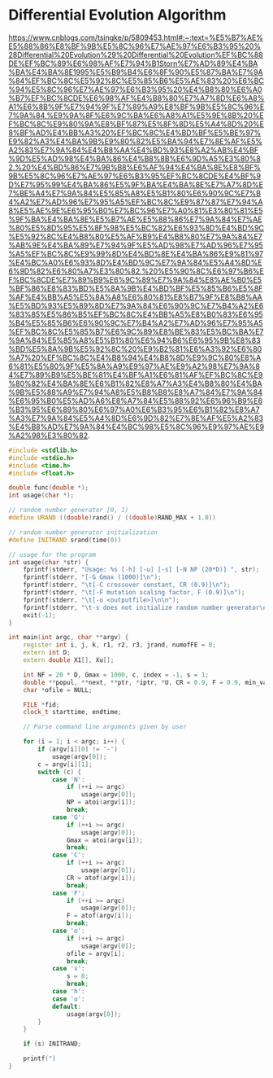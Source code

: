 # Differential Evolution Algorithm

https://www.cnblogs.com/tsingke/p/5809453.html#:~:text=%E5%B7%AE%E5%88%86%E8%BF%9B%E5%8C%96%E7%AE%97%E6%B3%95%20%28Differential%20Evolution%29%20Differential%20Evolution%EF%BC%88DE%EF%BC%89%E6%98%AF%E7%94%B1Storn%E7%AD%89%E4%BA%BA%E4%BA%8E1995%E5%B9%B4%E6%8F%90%E5%87%BA%E7%9A%84%EF%BC%8C%E5%92%8C%E5%85%B6%E5%AE%83%20%E6%BC%94%E5%8C%96%E7%AE%97%E6%B3%95%20%E4%B8%80%E6%A0%B7%EF%BC%8CDE%E6%98%AF%E4%B8%80%E7%A7%8D%E6%A8%A1%E6%8B%9F%E7%94%9F%E7%89%A9%E8%BF%9B%E5%8C%96%E7%9A%84,%E9%9A%8F%E6%9C%BA%E6%A8%A1%E5%9E%8B%20%EF%BC%8C%E9%80%9A%E8%BF%87%E5%8F%8D%E5%A4%8D%20%E8%BF%AD%E4%BB%A3%20%EF%BC%8C%E4%BD%BF%E5%BE%97%E9%82%A3%E4%BA%9B%E9%80%82%E5%BA%94%E7%8E%AF%E5%A2%83%E7%9A%84%E4%B8%AA%E4%BD%93%E8%A2%AB%E4%BF%9D%E5%AD%98%E4%BA%86%E4%B8%8B%E6%9D%A5%E3%80%82.%20%E4%BD%86%E7%9B%B8%E6%AF%94%E4%BA%8E%E8%BF%9B%E5%8C%96%E7%AE%97%E6%B3%95%EF%BC%8CDE%E4%BF%9D%E7%95%99%E4%BA%86%E5%9F%BA%E4%BA%8E%E7%A7%8D%E7%BE%A4%E7%9A%84%E5%85%A8%E5%B1%80%E6%90%9C%E7%B4%A2%E7%AD%96%E7%95%A5%EF%BC%8C%E9%87%87%E7%94%A8%E5%AE%9E%E6%95%B0%E7%BC%96%E7%A0%81%E3%80%81%E5%9F%BA%E4%BA%8E%E5%B7%AE%E5%88%86%E7%9A%84%E7%AE%80%E5%8D%95%E5%8F%98%E5%BC%82%E6%93%8D%E4%BD%9C%E5%92%8C%E4%B8%80%E5%AF%B9%E4%B8%80%E7%9A%84%E7%AB%9E%E4%BA%89%E7%94%9F%E5%AD%98%E7%AD%96%E7%95%A5%EF%BC%8C%E9%99%8D%E4%BD%8E%E4%BA%86%E9%81%97%E4%BC%A0%E6%93%8D%E4%BD%9C%E7%9A%84%E5%A4%8D%E6%9D%82%E6%80%A7%E3%80%82.%20%E5%90%8C%E6%97%B6%EF%BC%8CDE%E7%89%B9%E6%9C%89%E7%9A%84%E8%AE%B0%E5%BF%86%E8%83%BD%E5%8A%9B%E4%BD%BF%E5%85%B6%E5%8F%AF%E4%BB%A5%E5%8A%A8%E6%80%81%E8%B7%9F%E8%B8%AA%E5%BD%93%E5%89%8D%E7%9A%84%E6%90%9C%E7%B4%A2%E6%83%85%E5%86%B5%EF%BC%8C%E4%BB%A5%E8%B0%83%E6%95%B4%E5%85%B6%E6%90%9C%E7%B4%A2%E7%AD%96%E7%95%A5%EF%BC%8C%E5%85%B7%E6%9C%89%E8%BE%83%E5%BC%BA%E7%9A%84%E5%85%A8%E5%B1%80%E6%94%B6%E6%95%9B%E8%83%BD%E5%8A%9B%E5%92%8C%20%E9%B2%81%E6%A3%92%E6%80%A7%20%EF%BC%8C%E4%B8%94%E4%B8%8D%E9%9C%80%E8%A6%81%E5%80%9F%E5%8A%A9%E9%97%AE%E9%A2%98%E7%9A%84%E7%89%B9%E5%BE%81%E4%BF%A1%E6%81%AF%EF%BC%8C%E9%80%82%E4%BA%8E%E6%B1%82%E8%A7%A3%E4%B8%80%E4%BA%9B%E5%88%A9%E7%94%A8%E5%B8%B8%E8%A7%84%E7%9A%84%E6%95%B0%E5%AD%A6%E8%A7%84%E5%88%92%E6%96%B9%E6%B3%95%E6%89%80%E6%97%A0%E6%B3%95%E6%B1%82%E8%A7%A3%E7%9A%84%E5%A4%8D%E6%9D%82%E7%8E%AF%E5%A2%83%E4%B8%AD%E7%9A%84%E4%BC%98%E5%8C%96%E9%97%AE%E9%A2%98%E3%80%82.


~~~cpp
#include <stdlib.h>
#include <stdio.h>
#include <time.h>
#include <float.h>

double func(double *);
int usage(char *);

// random number generator [0, 1)
#define URAND ((double)rand() / ((double)RAND_MAX + 1.0))

// random number generator initialization
#define INITRAND srand(time(0))

// usage for the program
int usage(char *str) {
    fprintf(stderr, "Usage: %s [-h] [-u] [-s] [-N NP (20*D)] ", str);
    fprintf(stderr, "[-G Gmax (1000)]\n");
    fprintf(stderr, "\t[-C crossover constant, CR (0.9)]\n");
    fprintf(stderr, "\t[-F mutation scaling factor, F (0.9)]\n");
    fprintf(stderr, "\t[-o <outputfile>]\n\n");
    fprintf(stderr, "\t-s does not initialize random number generator\n");
    exit(-1);
}

int main(int argc, char **argv) {
    register int i, j, k, r1, r2, r3, jrand, numofFE = 0;
    extern int D;
    extern double X1[], Xu[];

    int NF = 20 * D, Gmax = 1000, c, index = -1, s = 1;
    double **popul, **next, **ptr, *iptr, *U, CR = 0.9, F = 0.9, min_value = DBL_MAX, totaltime = 0.0;
    char *ofile = NULL;

    FILE *fid;
    clock_t starttime, endtime;

    // Parse command line arguments given by user

    for (i = 1; i < argc; i++) {
        if (argv[i][0] != '-')
            usage(argv[0]);
        c = argv[i][1];
        switch (c) {
            case 'N':
                if (++i >= argc)
                    usage(argv[0]);
                NP = atoi(argv[i]);
                break;
            case 'G':
                if (++i >= argc)
                    usage(argv[0]);
                Gmax = atoi(argv[i]);
                break;
            case 'C':
                if (++i >= argc)
                    usage(argv[0]);
                CR = atof(argv[i]);
                break;
            case 'F':
                if (++i >= argc)
                    usage(argv[0]);
                F = atof(argv[i]);
                break;
            case 'o':
                if (++i >= argc)
                    usage(argv[0]);
                ofile = argv[i];
                break;
            case 's':
                s = 0;
                break;
            case 'h':
            case 'u':
            default:
                usage(argv[0]);
        }
    }

    if (s) INITRAND;

    printf(")
}
~~~
